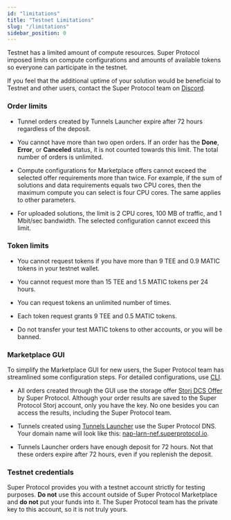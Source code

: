 ```yaml
---
id: "limitations"
title: "Testnet Limitations"
slug: "/limitations"
sidebar_position: 0
---
```


Testnet has a limited amount of compute resources. Super Protocol imposed limits on compute configurations and amounts of available tokens so everyone can participate in the testnet.

If you feel that the additional uptime of your solution would be beneficial to Testnet and other users, contact the Super Protocol team on [Discord](https://discord.gg/superprotocol).

### Order limits

- Tunnel orders created by Tunnels Launcher expire after 72 hours regardless of the deposit.

- You cannot have more than two open orders. If an order has the **Done**, **Error**, or **Canceled** status, it is not counted towards this limit. The total number of orders is unlimited.

- Compute configurations for Marketplace offers cannot exceed the selected offer requirements more than twice. For example, if the sum of solutions and data requirements equals two CPU cores, then the maximum compute you can select is four CPU cores. The same applies to other parameters.

- For uploaded solutions, the limit is 2 CPU cores, 100 MB of traffic, and 1 Mbit/sec bandwidth. The selected configuration cannot exceed this limit.

### Token limits

- You cannot request tokens if you have more than 9 TEE and 0.9 MATIC tokens in your testnet wallet.

- You cannot request more than 15 TEE and 1.5 MATIC tokens per 24 hours.

- You can request tokens an unlimited number of times.

- Each token request grants 9 TEE and 0.5 MATIC tokens.

- Do not transfer your test MATIC tokens to other accounts, or you will be banned.

### Marketplace GUI

To simplify the Marketplace GUI for new users, the Super Protocol team has streamlined some configuration steps. For detailed configurations, use [CLI](/developers/cli_guides/).

- All orders created through the GUI use the storage offer [Storj DCS Offer](https://marketplace.superprotocol.com/storage?offer=offerId%3D25) by Super Protocol. Although your order results are saved to the Super Protocol Storj account, only you have the key. No one besides you can access the results, including the Super Protocol team.

- Tunnels created using [Tunnels Launcher](/developers/offers/launcher) use the Super Protocol DNS. Your domain name will look like this: [nap-larn-nef.superprotocol.io](https://nap-larn-nef.superprotocol.io/).

- Tunnels Launcher orders have enough deposit for 72 hours. Not that these orders expire after 72 hours, even if you replenish the deposit.

### Testnet credentials

Super Protocol provides you with a testnet account strictly for testing purposes. **Do not** use this account outside of Super Protocol Marketplace and **do not** put your funds into it. The Super Protocol team has the private key to this account, so it is not truly yours.

